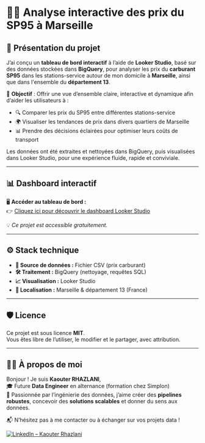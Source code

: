 # 🚗💡 Analyse interactive des prix du SP95 à Marseille

## 📌 Présentation du projet

J’ai conçu un **tableau de bord interactif** à l’aide de **Looker Studio**, basé sur des données stockées dans **BigQuery**, pour analyser les prix du **carburant SP95** dans les stations-service autour de mon domicile à **Marseille**, ainsi que dans l'ensemble du **département 13**.

🎯 **Objectif** : Offrir une vue d’ensemble claire, interactive et dynamique afin d’aider les utilisateurs à :

- 🔍 Comparer les prix du SP95 entre différentes stations-service
- 🌍 Visualiser les tendances de prix dans divers quartiers de Marseille
- 📊 Prendre des décisions éclairées pour optimiser leurs coûts de transport

Les données ont été extraites et nettoyées dans BigQuery, puis visualisées dans Looker Studio, pour une expérience fluide, rapide et conviviale.

---

## 📊 Dashboard interactif

🖥️ **Accéder au tableau de bord :**  
👉 [Cliquez ici pour découvrir le dashboard Looker Studio](https://lnkd.in/eyrKueTP)

💡 *Ce projet est accessible gratuitement.*

---

## ⚙️ Stack technique

- **📂 Source de données :** Fichier CSV (prix carburant)
- **🛠️ Traitement :** BigQuery (nettoyage, requêtes SQL)
- **📈 Visualisation :** Looker Studio
- **📍 Localisation :** Marseille & département 13 (France)

---

## 🛡️ Licence

Ce projet est sous licence **MIT**.  
Vous êtes libre de l’utiliser, le modifier et le partager, avec attribution.

---

## 👩‍💻 À propos de moi

Bonjour ! Je suis **Kaouter RHAZLANI**,  
🎓 Future **Data Engineer** en alternance (formation chez Simplon)  
💼 Passionnée par l’ingénierie des données, j’aime créer des **pipelines robustes**, concevoir des **solutions scalables** et donner du sens aux données.

📬 N’hésitez pas à me contacter ou à échanger sur vos projets data !

[![LinkedIn – Kaouter Rhazlani](https://img.shields.io/badge/LinkedIn-Kaouter%20Rhazlani-blue?style=for-the-badge&logo=linkedin)](https://www.linkedin.com/in/kaouter-rhazlani)
